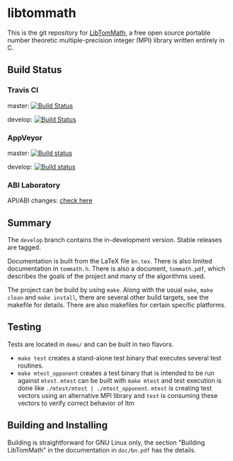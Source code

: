 # libtommath

This is the git repository for [LibTomMath](http://www.libtom.net/LibTomMath/), a free open source portable number theoretic multiple-precision integer (MPI) library written entirely in C.

## Build Status

### Travis CI

master: [![Build Status](https://api.travis-ci.org/libtom/libtommath.png?branch=master)](https://travis-ci.org/libtom/libtommath)

develop: [![Build Status](https://api.travis-ci.org/libtom/libtommath.png?branch=develop)](https://travis-ci.org/libtom/libtommath)

### AppVeyor

master: [![Build status](https://ci.appveyor.com/api/projects/status/b80lpolw3i8m6hsh/branch/master?svg=true)](https://ci.appveyor.com/project/libtom/libtommath/branch/master)

develop: [![Build status](https://ci.appveyor.com/api/projects/status/b80lpolw3i8m6hsh/branch/develop?svg=true)](https://ci.appveyor.com/project/libtom/libtommath/branch/develop)

### ABI Laboratory

API/ABI changes: [check here](https://abi-laboratory.pro/tracker/timeline/libtommath/)

## Summary

The `develop` branch contains the in-development version. Stable releases are tagged.

Documentation is built from the LaTeX file `bn.tex`. There is also limited documentation in `tommath.h`.
There is also a document, `tommath.pdf`, which describes the goals of the project and many of the algorithms used.

The project can be build by using `make`. Along with the usual `make`, `make clean` and `make install`,
there are several other build targets, see the makefile for details.
There are also makefiles for certain specific platforms.

## Testing

Tests are located in `demo/` and can be built in two flavors.
* `make test` creates a stand-alone test binary that executes several test routines.
* `make mtest_opponent` creates a test binary that is intended to be run against `mtest`.
  `mtest` can be built with `make mtest` and test execution is done like `./mtest/mtest | ./mtest_opponent`.
  `mtest` is creating test vectors using an alternative MPI library and `test` is consuming these vectors to verify correct behavior of ltm

## Building and Installing

Building is straightforward for GNU Linux only, the section "Building LibTomMath" in the documentation in `doc/bn.pdf` has the details.
